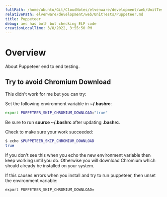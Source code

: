 ```yaml
---
fullPath: /home/ubuntu/Git/CloudNotes/elvenware/development/web/UnitTests/Puppeteer.md
relativePath: elvenware/development/web/UnitTests/Puppeteer.md
title: Puppeteer
debug: aec has both but checking ELF code
creationLocalTime: 3/8/2022, 3:55:50 PM
---
```


<!-- toc -->
<!-- tocstop -->

# Overview

About Puppeteer end to end testing.

## Try to avoid Chromium Download

This didn't work for me but you can try:

Set the following environment variable in **~/.bashrc**:

```bash
export PUPPETEER_SKIP_CHROMIUM_DOWNLOAD="true"
```

Be sure to run **source ~/.bashrc** after updating **.bashrc**.

Check to make sure your work succeeded:

```bash
$ echo $PUPPETEER_SKIP_CHROMIUM_DOWNLOAD
true
```

If you don't see this when you echo the new environment variable then keep working until you do. Otherwise you will download Chromium which should already be installed on your system.

If this causes errors when you install and try to run puppeteer, then unset the environment variable:

```bashrc
export PUPPETEER_SKIP_CHROMIUM_DOWNLOAD=
```

<!--       -->
<!-- links -->
<!--       -->
